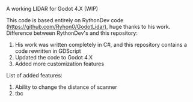 A working LIDAR for Godot 4.X (WIP)

This code is based entirely on RythonDev code (https://github.com/Ryhon0/GodotLidar), huge thanks to his work. 
Difference between RythonDev's and this repository:
1. His work was written completely in C#, and this repository contains a code rewritten in GDScript
2. Updated the code to Godot 4.X 
3. Added more customization features 

List of added features:
1. Ability to change the distance of scanner
2. tbc
